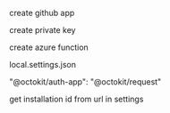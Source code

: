 create github app

create private key

create azure function

local.settings.json

"@octokit/auth-app":
"@octokit/request"

get installation id from url in settings